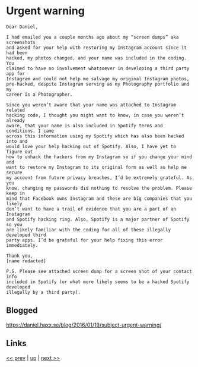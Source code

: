 # Urgent warning

    Dear Daniel,

    I had emailed you a couple months ago about my “screen dumps” aka screenshots
    and asked for your help with restoring my Instagram account since it had been
    hacked, my photos changed, and your name was included in the coding. You
    claimed to have no involvement whatsoever in developing a third party app for
    Instagram and could not help me salvage my original Instagram photos,
    pre-hacked, despite Instagram serving as my Photography portfolio and my
    career is a Photographer.

    Since you weren’t aware that your name was attached to Instagram related
    hacking code, I thought you might want to know, in case you weren’t already
    aware, that your name is also included in Spotify terms and conditions. I came
    across this information using my Spotify which has also been hacked into and
    would love your help hacking out of Spotify. Also, I have yet to figure out
    how to unhack the hackers from my Instagram so if you change your mind and
    want to restore my Instagram to its original form as well as help me secure
    my account from future privacy breaches, I’d be extremely grateful. As you
    know, changing my passwords did nothing to resolve the problem. Please keep in
    mind that Facebook owns Instagram and these are big companies that you likely
    don’t want to have a trail of evidence that you are a part of an Instagram
    and Spotify hacking ring. Also, Spotify is a major partner of Spotify so you
    are likely familiar with the coding for all of these illegally developed third
    party apps. I’d be grateful for your help fixing this error immediately.

    Thank you,
    [name redacted]

    P.S. Please see attached screen dump for a screen shot of your contact info
    included in Spotify (or what more likely seems to be a hacked Spotify developed
    illegally by a third party).

## Blogged

<https://daniel.haxx.se/blog/2016/01/19/subject-urgent-warning/>

## Links

[<< prev](2016-01-11.md) | [up](../) | [next >> ](2016-04-22.md)
